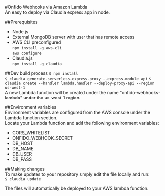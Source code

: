 #Onfido Webhooks via Amazon Lambda  
An easy to deploy via Claudia express app in node.  

##Prerequisites  
- Node.js  
- External MongoDB server with user that has remote access  
- AWS CLI preconfigured  
   `npm install -g aws-cli`  
   `aws configure`  
- Claudia.js  
   `npm install -g claudia`

##Dev build process
`$ npm install`  
`$ claudia generate-serverless-express-proxy --express-module api`
`$ claudia create --handler lambda.handler --deploy-proxy-api --region us-west-1`  
A new Lambda function will be created under the name "onfido-webhooks-lambda" under the us-west-1 region.

##Environment variables  
Environment variables are configured from the AWS console under the Lambda function section.  
Locate your Lambda function and add the following environment variables:  

   - CORS_WHITELIST  
   - ONFIDO\_WEBHOOK\_SECRET  
   - DB_HOST  
   - DB_NAME  
   - DB_USER  
   - DB_PASS

##Making changes  
To make updates to your repository simply edit the file locally and run:  
`$ claudia update`  

The files will automatically be deployed to your AWS lambda function.

